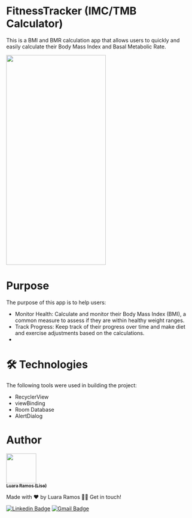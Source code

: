# FitnessTracker (IMC/TMB Calculator)
This is a BMI and BMR calculation app that allows users to quickly and easily calculate their Body Mass Index and Basal Metabolic Rate.

<img width= "266px" height="562px" src = "https://github.com/luararamos/FitnessTracker-start/blob/main/app/src/main/res/gif/fitness_traker.gif">

# Purpose
The purpose of this app is to help users:
- Monitor Health: Calculate and monitor their Body Mass Index (BMI), a common measure to assess if they are within healthy weight ranges.
- Track Progress: Keep track of their progress over time and make diet and exercise adjustments based on the calculations.
- 
# 🛠 Technologies
The following tools were used in building the project:

- RecyclerView
- viewBinding
- Room Database
- AlertDialog

# Author

<img width= "80px" height="80px" src = "https://github.com/luararamos/NetflixRemake/assets/35637366/a7aa35cc-bbd2-457e-b738-19c39ba89011">
</br>
<a href="https://www.linkedin.com/in/luararamos-desenvolvedor-android/">
 <sub><b>Luara Ramos (Lise)</b></sub></a> 


Made with ❤️ by Luara Ramos 👋🏽 Get in touch!

[![Linkedin Badge](https://img.shields.io/badge/-LuaraRamos-blue?style=flat-square&logo=Linkedin&logoColor=white&link=https://www.linkedin.com/in/luararamos/)](https://www.linkedin.com/in/luararamos-desenvolvedor-android/) 
[![Gmail Badge](https://img.shields.io/badge/-luara.m.ramos@gmail.com-c14438?style=flat-square&logo=Gmail&logoColor=white&link=mailto:luara.m.ramos@gmail.com)](mailto:luara.m.ramos@gmail.com)

